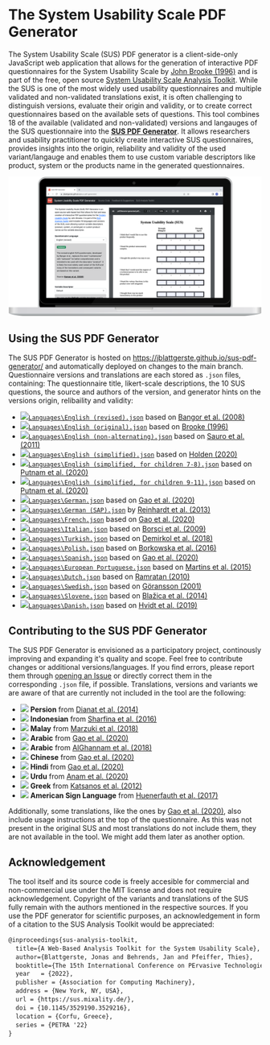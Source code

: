 # The System Usability Scale PDF Generator

The System Usability Scale (SUS) PDF generator is a client-side-only JavaScript web application that allows for the generation of interactive PDF questionnaires for the System Usability Scale by [John Brooke (1996)](https://scholar.google.de/citations?view_op=view_citation&hl=de&user=qjAGPUcAAAAJ&citation_for_view=qjAGPUcAAAAJ:u5HHmVD_uO8C) and is part of the free, open source [System Usability Scale Analysis Toolkit](https://github.com/jblattgerste/sus-analysis-toolkit). While the SUS is one of the most widely used usability questionnaires and multiple validated and non-validated translations exist, it is often challenging to distinguish versions, evaluate their origin and validity, or to create correct questionnaires based on the available sets of questions. This tool combines 18 of the available (validated and non-validated) versions and langauges of the SUS questionnaire into the [**SUS PDF Generator**](https://jblattgerste.github.io/sus-pdf-generator/). It allows researchers and usability practitioner to quickly create interactive SUS questionnaires, provides insights into the origin, reliability and validity of the used variant/langauge and enables them to use custom variable descriptors like product, system or the products name in the generated questionnaires.

![The SUS PDF Generator, running on a laptop mockup](/Resources/PDFGeneratorPreview.png)

## Using the SUS PDF Generator
The SUS PDF Generator is hosted on https://jblattgerste.github.io/sus-pdf-generator/ and automatically deployed on changes to the main branch. Questionnaire versions and translations are each stored as `.json` files, containing: The questionnaire title, likert-scale descriptions, the 10 SUS questions, the source and authors of the version, and generator hints on the versions origin, relibaility and validity:

- [<img src="https://hatscripts.github.io/circle-flags/flags/us.svg" width="20">`Languages\English (revised).json`](https://github.com/jblattgerste/sus-pdf-generator/blob/main/Languages/English%20(revised).json) based on [Bangor et al. (2008)](https://scholar.google.de/citations?view_op=view_citation&hl=de&user=BD7BLDgAAAAJ&citation_for_view=BD7BLDgAAAAJ:u5HHmVD_uO8C)
- [<img src="https://hatscripts.github.io/circle-flags/flags/us.svg" width="20">`Languages\English (original).json`](https://github.com/jblattgerste/sus-pdf-generator/blob/main/Languages/English%20(original).json) based on [Brooke (1996)](https://scholar.google.de/citations?view_op=view_citation&hl=de&user=qjAGPUcAAAAJ&citation_for_view=qjAGPUcAAAAJ:u5HHmVD_uO8C)
- [<img src="https://hatscripts.github.io/circle-flags/flags/us.svg" width="20">`Languages\English (non-alternating).json`](https://github.com/jblattgerste/sus-pdf-generator/blob/main/Languages/English%20(non-alternating).json) based on [Sauro et al. (2011)](https://scholar.google.com/citations?view_op=view_citation&hl=de&user=rmiLIsYAAAAJ&citation_for_view=rmiLIsYAAAAJ:Fu2w8maKXqMC)
- [<img src="https://hatscripts.github.io/circle-flags/flags/us.svg" width="20">`Languages\English (simplified).json`](https://github.com/jblattgerste/sus-pdf-generator/blob/main/Languages/English%20(simplified).json) based on [Holden (2020)](https://scholar.google.de/citations?view_op=view_citation&hl=en&user=WH6emMQAAAAJ&cstart=20&pagesize=80&citation_for_view=WH6emMQAAAAJ:z_wVstp3MssC)
- [<img src="https://hatscripts.github.io/circle-flags/flags/us.svg" width="20">`Languages\English (simplified, for children 7-8).json`](https://github.com/jblattgerste/sus-pdf-generator/blob/main/Languages/English%20(simplified,%20for%20children%207-8).json) based on [Putnam et al. (2020)](https://scholar.google.de/citations?view_op=view_citation&hl=de&user=RiZTR24AAAAJ&citation_for_view=RiZTR24AAAAJ:hFOr9nPyWt4C)
- [<img src="https://hatscripts.github.io/circle-flags/flags/us.svg" width="20">`Languages\English (simplified, for children 9-11).json`](https://github.com/jblattgerste/sus-pdf-generator/blob/main/Languages/English%20(simplified,%20for%20children%209-11).json) based on [Putnam et al. (2020)](https://scholar.google.de/citations?view_op=view_citation&hl=de&user=RiZTR24AAAAJ&citation_for_view=RiZTR24AAAAJ:hFOr9nPyWt4C)
- [<img src="https://hatscripts.github.io/circle-flags/flags/de.svg" width="20">`Languages\German.json`](https://github.com/jblattgerste/sus-pdf-generator/blob/main/Languages/German.json) based on [Gao et al. (2020)](https://scholar.google.de/citations?view_op=view_citation&hl=de&user=-c2mRB4AAAAJ&citation_for_view=-c2mRB4AAAAJ:2osOgNQ5qMEC)
- [<img src="https://hatscripts.github.io/circle-flags/flags/de.svg" width="20">`Languages\German (SAP).json`](https://github.com/jblattgerste/sus-pdf-generator/blob/main/Languages/German%20(SAP).json) by [Reinhardt et al. (2013)](https://blogs.sap.com/2016/02/01/system-usability-scale-jetzt-auch-auf-deutsch/)
- [<img src="https://hatscripts.github.io/circle-flags/flags/fr.svg" width="20">`Languages\French.json`](https://github.com/jblattgerste/sus-pdf-generator/blob/main/Languages/French.json) based on [Gao et al. (2020)](https://scholar.google.de/citations?view_op=view_citation&hl=de&user=-c2mRB4AAAAJ&citation_for_view=-c2mRB4AAAAJ:2osOgNQ5qMEC)
- [<img src="https://hatscripts.github.io/circle-flags/flags/it.svg" width="20">`Languages\Italian.json`](https://github.com/jblattgerste/sus-pdf-generator/blob/main/Languages/Italian.json) based on [Borsci et al. (2009)](https://scholar.google.com/citations?view_op=view_citation&hl=en&user=rfrPpbkAAAAJ&citation_for_view=rfrPpbkAAAAJ:u-x6o8ySG0sC)
- [<img src="https://hatscripts.github.io/circle-flags/flags/tr.svg" width="20">`Languages\Turkish.json`](https://github.com/jblattgerste/sus-pdf-generator/blob/main/Languages/Turkish.json) based on [Demirkol et al. (2018)](https://scholar.google.de/citations?view_op=view_citation&hl=de&user=jeevbZEAAAAJ&citation_for_view=jeevbZEAAAAJ:5nxA0vEk-isC)
- [<img src="https://hatscripts.github.io/circle-flags/flags/pl.svg" width="20">`Languages\Polish.json`](https://github.com/jblattgerste/sus-pdf-generator/blob/main/Languages/Polish.json) based on [Borkowska et al. (2016)](https://scholar.google.com/citations?view_op=view_citation&hl=de&user=8MzTWB0AAAAJ&citation_for_view=8MzTWB0AAAAJ:Y0pCki6q_DkC)
- [<img src="https://hatscripts.github.io/circle-flags/flags/mx.svg" width="20">`Languages\Spanish.json`](https://github.com/jblattgerste/sus-pdf-generator/blob/main/Languages/Spanish.json) based on [Gao et al. (2020)](https://scholar.google.de/citations?view_op=view_citation&hl=de&user=-c2mRB4AAAAJ&citation_for_view=-c2mRB4AAAAJ:2osOgNQ5qMEC)
- [<img src="https://hatscripts.github.io/circle-flags/flags/pt.svg" width="20">`Languages\European Portuguese.json`](https://github.com/jblattgerste/sus-pdf-generator/blob/main/Languages/European%20Portuguese.json) based on [Martins et al. (2015)](https://scholar.google.de/citations?view_op=view_citation&hl=de&user=yaqZR24AAAAJ&citation_for_view=yaqZR24AAAAJ:-f6ydRqryjwC)
- [<img src="https://hatscripts.github.io/circle-flags/flags/nl.svg" width="20">`Languages\Dutch.json`](https://github.com/jblattgerste/sus-pdf-generator/blob/main/Languages/Dutch.json) based on [Ramratan (2010)](https://research.tue.nl/nl/studentTheses/een-andere-kijk-op-tijd)
- [<img src="https://hatscripts.github.io/circle-flags/flags/se.svg" width="20">`Languages\Swedish.json`](https://github.com/jblattgerste/sus-pdf-generator/blob/main/Languages/Swedish.json) based on [Göransson (2001)](https://rosenfeldmedia.com/announcements/sus-svensk-system-usability-sc/)
- [<img src="https://hatscripts.github.io/circle-flags/flags/si.svg" width="20">`Languages\Slovene.json`](https://github.com/jblattgerste/sus-pdf-generator/blob/main/Languages/Slovene.json) based on [Blažica et al. (2014)](https://scholar.google.com/citations?view_op=view_citation&hl=de&user=YHFo7dIAAAAJ&citation_for_view=YHFo7dIAAAAJ:2osOgNQ5qMEC)
- [<img src="https://hatscripts.github.io/circle-flags/flags/dk.svg" width="20">`Languages\Danish.json`](https://github.com/jblattgerste/sus-pdf-generator/blob/main/Languages/Danish.json) based on [Hvidt et al. (2019)](https://scholar.google.com/scholar?cluster=6121607978782001070&hl=de&as_sdt=0,5)

## Contributing to the SUS PDF Generator
The SUS PDF Generator is envisioned as a participatory project, continously improving and expanding it's quality and scope. Feel free to contribute changes or additional versions/languages. If you find errors, please report them through [opening an Issue](https://github.com/jblattgerste/sus-pdf-generator/issues) or directly correct them in the corresponding `.json` file, if possible. Translations, versions and variants we are aware of that are currently not included in the tool are the following:

- <img src="https://hatscripts.github.io/circle-flags/flags/ir.svg" width="20"> **Persion** from [Dianat et al. (2014)](https://scholar.google.com/citations?view_op=view_citation&hl=de&user=h_tEF2AAAAAJ&citation_for_view=h_tEF2AAAAAJ:j3f4tGmQtD8C)
- <img src="https://hatscripts.github.io/circle-flags/flags/id.svg" width="20"> **Indonesian** from [Sharfina et al. (2016)](https://scholar.google.com/citations?view_op=view_citation&hl=de&user=c5LxBaMAAAAJ&citation_for_view=c5LxBaMAAAAJ:ldfaerwXgEUC)
- <img src="https://hatscripts.github.io/circle-flags/flags/id.svg" width="20"> **Malay** from [Marzuki et al. (2018)](https://scholar.google.com/citations?view_op=view_citation&hl=de&user=vI0mRqYAAAAJ&citation_for_view=vI0mRqYAAAAJ:hqOjcs7Dif8C)
- <img src="https://hatscripts.github.io/circle-flags/flags/eg.svg" width="20"> **Arabic** from [Gao et al. (2020)](https://scholar.google.de/citations?view_op=view_citation&hl=de&user=-c2mRB4AAAAJ&citation_for_view=-c2mRB4AAAAJ:2osOgNQ5qMEC)
- <img src="https://hatscripts.github.io/circle-flags/flags/eg.svg" width="20"> **Arabic** from [AlGhannam et al. (2018)](https://scholar.google.com/citations?view_op=view_citation&hl=en&user=A_k0C9AAAAAJ&citation_for_view=A_k0C9AAAAAJ:u-x6o8ySG0sC)
- <img src="https://hatscripts.github.io/circle-flags/flags/cn.svg" width="20"> **Chinese** from [Gao et al. (2020)](https://scholar.google.de/citations?view_op=view_citation&hl=de&user=-c2mRB4AAAAJ&citation_for_view=-c2mRB4AAAAJ:2osOgNQ5qMEC)
- <img src="https://hatscripts.github.io/circle-flags/flags/in.svg" width="20"> **Hindi** from [Gao et al. (2020)](https://scholar.google.de/citations?view_op=view_citation&hl=de&user=-c2mRB4AAAAJ&citation_for_view=-c2mRB4AAAAJ:2osOgNQ5qMEC)
- <img src="https://hatscripts.github.io/circle-flags/flags/in.svg" width="20"> **Urdu** from [Anam et al. (2020)](https://scholar.google.com/citations?view_op=view_citation&hl=de&user=pA2NwWcAAAAJ&citation_for_view=pA2NwWcAAAAJ:W7OEmFMy1HYC)
- <img src="https://hatscripts.github.io/circle-flags/flags/gr.svg" width="20"> **Greek** from [Katsanos et al. (2012)](https://scholar.google.com/citations?view_op=view_citation&hl=de&user=_6k57BEAAAAJ&citation_for_view=_6k57BEAAAAJ:Se3iqnhoufwC)
- <img src="https://hatscripts.github.io/circle-flags/flags/us.svg" width="20"> **American Sign Language** from [Huenerfauth et al. (2017)](https://scholar.google.de/citations?view_op=view_citation&hl=de&user=UsP45DwAAAAJ&cstart=20&pagesize=80&citation_for_view=UsP45DwAAAAJ:pyW8ca7W8N0C)

Additionally, some translations, like the ones by [Gao et al. (2020)](https://scholar.google.de/citations?view_op=view_citation&hl=de&user=-c2mRB4AAAAJ&citation_for_view=-c2mRB4AAAAJ:2osOgNQ5qMEC), also include usage instructions at the top of the questionnaire. As this was not present in the original SUS and most translations do not include them, they are not available in the tool. We might add them later as another option.

## Acknowledgement
The tool itself and its source code is freely accesible for commercial and non-commercial use under the MIT license and does not require acknowledgement. Copyright of the variants and translations of the SUS fully remain with the authors mentioned in the respective sources. If you use the PDF generator for scientific purposes, an acknowledgement in form of a citation to the SUS Analysis Toolkit would be appreciated:

```tex
@inproceedings{sus-analysis-toolkit,
  title={A Web-Based Analysis Toolkit for the System Usability Scale},
  author={Blattgerste, Jonas and Behrends, Jan and Pfeiffer, Thies},
  booktitle={The 15th International Conference on PErvasive Technologies Related to Assistive Environments (PETRA '22)},
  year   = {2022},
  publisher = {Association for Computing Machinery},
  address = {New York, NY, USA},
  url = {https://sus.mixality.de/},
  doi = {10.1145/3529190.3529216},
  location = {Corfu, Greece},
  series = {PETRA '22}
}
```
